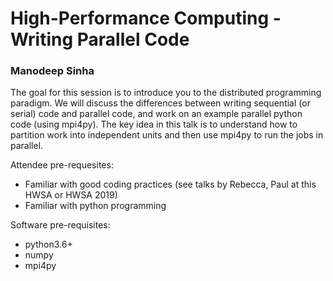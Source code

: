 # High-Performance Computing - Writing Parallel Code
### Manodeep Sinha

The goal for this session is to introduce you to the distributed programming paradigm. We will discuss the differences between writing sequential (or serial) code and parallel code, and work on an example parallel python code (using mpi4py). The key idea in this talk is to understand how to partition work into independent units and then use mpi4py to run the jobs in parallel.

Attendee pre-requesites:

* Familiar with good coding practices (see talks by Rebecca, Paul at this HWSA or HWSA 2019)
* Familiar with python programming

Software pre-requisites:
* python3.6+
* numpy
* mpi4py
